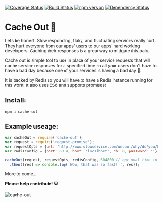 [![Coverage Status](https://coveralls.io/repos/github/brantstuns/cache-out/badge.svg?branch=master)](https://coveralls.io/github/brantstuns/cache-out?branch=master)
[![Build Status](https://travis-ci.org/brantstuns/cache-out.svg?branch=master)](https://travis-ci.org/brantstuns/cache-out)
[![npm version](https://badge.fury.io/js/cache-out.svg)](https://badge.fury.io/js/cache-out)
[![Dependency Status](https://david-dm.org/brantstuns/cache-out.svg)](https://david-dm.org/boennemann/badges)
# Cache Out 💸

Lets be honest. Slow responding, flaky, and fluctuating services really hurt. They hurt everyone from our apps' users to our apps' hard working developers. Caching their responses is a great way to mitigate this pain. 

Cache out is simple tool to use in place of your service requests that will cache service responses for a specified time so all your users don't have to have a bad day because one of your services is having a bad day 🤠. 

It is backed by Redis so you will have to have a Redis instance running for this work! It also uses ES6 and supports promises!

## Install:
```
npm i cache-out
```

## Example useage:
```javascript
var cacheOut = require('cache-out');
var request = require('request-promise');
var requestOpts = {url: 'http://www.slowservice.com/uncool/why/do/you/have/to/be/that/way', method: 'GET'};
var redisConfig = {port: 6379, host: 'localhost', db: 0, password: ''};

cacheOut(request, requestOpts, redisConfig, 604800 // optional time in seconds to cache response)
  .then((res) => console.log('Wow, that was so fast! ', res));
```

More to come...

**Please help contribute! 💻**

![cache-out](http://i.giphy.com/3oz8xZGfHArTvh99YI.gif)
